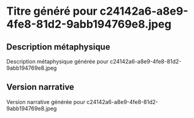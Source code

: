 # Titre généré pour c24142a6-a8e9-4fe8-81d2-9abb194769e8.jpeg

## Description métaphysique
Description métaphysique générée pour c24142a6-a8e9-4fe8-81d2-9abb194769e8.jpeg

## Version narrative
Version narrative générée pour c24142a6-a8e9-4fe8-81d2-9abb194769e8.jpeg
